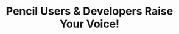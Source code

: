 ---
title: 'Pencil Users & Developers Raise Your Voice!'
redirect_to:
  - 'https://discuss.pencil2d.org/t/pencil-users-developers-raise-your-voice/1021'
---